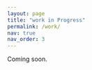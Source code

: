 ```yaml
---
layout: page
title: "work in Progress"
permalink: /work/
nav: true
nav_order: 3
---
```


Coming soon.
